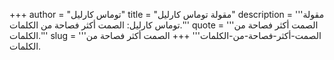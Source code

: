 +++
author = "توماس كارليل"
title = "مقولة توماس كارليل"
description = '''مقولة توماس كارليل: الصمت أكثر فصاحة من الكلمات.'''
quote = '''الصمت أكثر فصاحة من الكلمات.'''
slug = '''الصمت-أكثر-فصاحة-من-الكلمات'''
+++
الصمت أكثر فصاحة من الكلمات.
